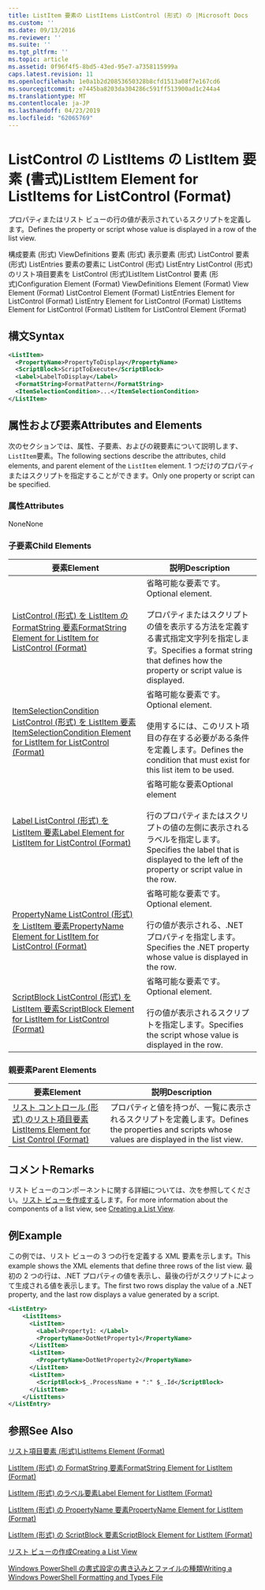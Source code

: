 ```yaml
---
title: ListItem 要素の ListItems ListControl (形式) の |Microsoft Docs
ms.custom: ''
ms.date: 09/13/2016
ms.reviewer: ''
ms.suite: ''
ms.tgt_pltfrm: ''
ms.topic: article
ms.assetid: 0f96f4f5-8bd5-43ed-95e7-a7358115999a
caps.latest.revision: 11
ms.openlocfilehash: 1e0a1b2d20853650328b8cfd1513a08f7e167cd6
ms.sourcegitcommit: e7445ba8203da304286c591ff513900ad1c244a4
ms.translationtype: MT
ms.contentlocale: ja-JP
ms.lasthandoff: 04/23/2019
ms.locfileid: "62065769"
---
```

# <a name="listitem-element-for-listitems-for-listcontrol-format"></a><span data-ttu-id="2f07c-102">ListControl の ListItems の ListItem 要素 (書式)</span><span class="sxs-lookup"><span data-stu-id="2f07c-102">ListItem Element for ListItems for ListControl (Format)</span></span>

<span data-ttu-id="2f07c-103">プロパティまたはリスト ビューの行の値が表示されているスクリプトを定義します。</span><span class="sxs-lookup"><span data-stu-id="2f07c-103">Defines the property or script whose value is displayed in a row of the list view.</span></span>

<span data-ttu-id="2f07c-104">構成要素 (形式) ViewDefinitions 要素 (形式) 表示要素 (形式) ListControl 要素 (形式) ListEntries 要素の要素に ListControl (形式) ListEntry ListControl (形式) のリスト項目要素を ListControl (形式)ListItem ListControl 要素 (形式)</span><span class="sxs-lookup"><span data-stu-id="2f07c-104">Configuration Element (Format) ViewDefinitions Element (Format) View Element (Format) ListControl Element (Format) ListEntries Element for ListControl (Format) ListEntry Element for ListControl (Format) ListItems Element for ListControl (Format) ListItem for ListControl Element (Format)</span></span>

## <a name="syntax"></a><span data-ttu-id="2f07c-105">構文</span><span class="sxs-lookup"><span data-stu-id="2f07c-105">Syntax</span></span>

```xml
<ListItem>
  <PropertyName>PropertyToDisplay</PropertyName>
  <ScriptBlock>ScriptToExecute</ScriptBlock>
  <Label>LabelToDisplay</Label>
  <FormatString>FormatPattern</FormatString>
  <ItemSelectionCondition>...</ItemSelectionCondition>
</ListItem>
```

## <a name="attributes-and-elements"></a><span data-ttu-id="2f07c-106">属性および要素</span><span class="sxs-lookup"><span data-stu-id="2f07c-106">Attributes and Elements</span></span>

<span data-ttu-id="2f07c-107">次のセクションでは、属性、子要素、およびの親要素について説明します、`ListItem`要素。</span><span class="sxs-lookup"><span data-stu-id="2f07c-107">The following sections describe the attributes, child elements, and parent element of the `ListItem` element.</span></span> <span data-ttu-id="2f07c-108">1 つだけのプロパティまたはスクリプトを指定することができます。</span><span class="sxs-lookup"><span data-stu-id="2f07c-108">Only one property or script can be specified.</span></span>

### <a name="attributes"></a><span data-ttu-id="2f07c-109">属性</span><span class="sxs-lookup"><span data-stu-id="2f07c-109">Attributes</span></span>

<span data-ttu-id="2f07c-110">None</span><span class="sxs-lookup"><span data-stu-id="2f07c-110">None</span></span>

### <a name="child-elements"></a><span data-ttu-id="2f07c-111">子要素</span><span class="sxs-lookup"><span data-stu-id="2f07c-111">Child Elements</span></span>

|<span data-ttu-id="2f07c-112">要素</span><span class="sxs-lookup"><span data-stu-id="2f07c-112">Element</span></span>|<span data-ttu-id="2f07c-113">説明</span><span class="sxs-lookup"><span data-stu-id="2f07c-113">Description</span></span>|
|-------------|-----------------|
|[<span data-ttu-id="2f07c-114">ListControl (形式) を ListItem の FormatString 要素</span><span class="sxs-lookup"><span data-stu-id="2f07c-114">FormatString Element for ListItem for ListControl (Format)</span></span>](./formatstring-element-for-listitem-for-listcontrol-format.md)|<span data-ttu-id="2f07c-115">省略可能な要素です。</span><span class="sxs-lookup"><span data-stu-id="2f07c-115">Optional element.</span></span><br /><br /> <span data-ttu-id="2f07c-116">プロパティまたはスクリプトの値を表示する方法を定義する書式指定文字列を指定します。</span><span class="sxs-lookup"><span data-stu-id="2f07c-116">Specifies a format string that defines how the property or script value is displayed.</span></span>|
|[<span data-ttu-id="2f07c-117">ItemSelectionCondition ListControl (形式) を ListItem 要素</span><span class="sxs-lookup"><span data-stu-id="2f07c-117">ItemSelectionCondition Element for ListItem for ListControl (Format)</span></span>](./itemselectioncondition-element-for-listitem-for-listcontrol-format.md)|<span data-ttu-id="2f07c-118">省略可能な要素です。</span><span class="sxs-lookup"><span data-stu-id="2f07c-118">Optional element.</span></span><br /><br /> <span data-ttu-id="2f07c-119">使用するには、このリスト項目の存在する必要がある条件を定義します。</span><span class="sxs-lookup"><span data-stu-id="2f07c-119">Defines the condition that must exist for this list item to be used.</span></span>|
|[<span data-ttu-id="2f07c-120">Label ListControl (形式) を ListItem 要素</span><span class="sxs-lookup"><span data-stu-id="2f07c-120">Label Element for ListItem for ListControl (Format)</span></span>](./label-element-for-listitem-for-listcontrol-format.md)|<span data-ttu-id="2f07c-121">省略可能な要素</span><span class="sxs-lookup"><span data-stu-id="2f07c-121">Optional element</span></span><br /><br /> <span data-ttu-id="2f07c-122">行のプロパティまたはスクリプトの値の左側に表示されるラベルを指定します。</span><span class="sxs-lookup"><span data-stu-id="2f07c-122">Specifies the label that is displayed to the left of the property or script value in the row.</span></span>|
|[<span data-ttu-id="2f07c-123">PropertyName ListControl (形式) を ListItem 要素</span><span class="sxs-lookup"><span data-stu-id="2f07c-123">PropertyName Element for ListItem for ListControl (Format)</span></span>](./propertyname-element-for-listitem-for-listcontrol-format.md)|<span data-ttu-id="2f07c-124">省略可能な要素です。</span><span class="sxs-lookup"><span data-stu-id="2f07c-124">Optional element.</span></span><br /><br /> <span data-ttu-id="2f07c-125">行の値が表示される、.NET プロパティを指定します。</span><span class="sxs-lookup"><span data-stu-id="2f07c-125">Specifies the .NET property whose value is displayed in the row.</span></span>|
|[<span data-ttu-id="2f07c-126">ScriptBlock ListControl (形式) を ListItem 要素</span><span class="sxs-lookup"><span data-stu-id="2f07c-126">ScriptBlock Element for ListItem for ListControl (Format)</span></span>](./scriptblock-element-for-listitem-for-listcontrol-format.md)|<span data-ttu-id="2f07c-127">省略可能な要素です。</span><span class="sxs-lookup"><span data-stu-id="2f07c-127">Optional element.</span></span><br /><br /> <span data-ttu-id="2f07c-128">行の値が表示されるスクリプトを指定します。</span><span class="sxs-lookup"><span data-stu-id="2f07c-128">Specifies the script whose value is displayed in the row.</span></span>|

### <a name="parent-elements"></a><span data-ttu-id="2f07c-129">親要素</span><span class="sxs-lookup"><span data-stu-id="2f07c-129">Parent Elements</span></span>

|<span data-ttu-id="2f07c-130">要素</span><span class="sxs-lookup"><span data-stu-id="2f07c-130">Element</span></span>|<span data-ttu-id="2f07c-131">説明</span><span class="sxs-lookup"><span data-stu-id="2f07c-131">Description</span></span>|
|-------------|-----------------|
|[<span data-ttu-id="2f07c-132">リスト コントロール (形式) のリスト項目要素</span><span class="sxs-lookup"><span data-stu-id="2f07c-132">ListItems Element for List Control (Format)</span></span>](./listitems-element-for-listentry-for-listcontrol-format.md)|<span data-ttu-id="2f07c-133">プロパティと値を持つが、一覧に表示されるスクリプトを定義します。</span><span class="sxs-lookup"><span data-stu-id="2f07c-133">Defines the properties and scripts whose values are displayed in the list view.</span></span>|

## <a name="remarks"></a><span data-ttu-id="2f07c-134">コメント</span><span class="sxs-lookup"><span data-stu-id="2f07c-134">Remarks</span></span>

<span data-ttu-id="2f07c-135">リスト ビューのコンポーネントに関する詳細については、次を参照してください。[リスト ビューを作成する](./creating-a-list-view.md)します。</span><span class="sxs-lookup"><span data-stu-id="2f07c-135">For more information about the components of a list view, see [Creating a List View](./creating-a-list-view.md).</span></span>

## <a name="example"></a><span data-ttu-id="2f07c-136">例</span><span class="sxs-lookup"><span data-stu-id="2f07c-136">Example</span></span>

<span data-ttu-id="2f07c-137">この例では、リスト ビューの 3 つの行を定義する XML 要素を示します。</span><span class="sxs-lookup"><span data-stu-id="2f07c-137">This example shows the XML elements that define three rows of the list view.</span></span> <span data-ttu-id="2f07c-138">最初の 2 つの行は、.NET プロパティの値を表示し、最後の行がスクリプトによって生成される値を表示します。</span><span class="sxs-lookup"><span data-stu-id="2f07c-138">The first two rows display the value of a .NET property, and the last row displays a value generated by a script.</span></span>

```xml
<ListEntry>
    <ListItems>
      <ListItem>
        <Label>Property1: </Label>
        <PropertyName>DotNetProperty1</PropertyName>
      </ListItem>
      <ListItem>
        <PropertyName>DotNetProperty2</PropertyName>
      </ListItem>
      <ListItem>
        <ScriptBlock>$_.ProcessName + ":" $_.Id</ScriptBlock>
      </ListItem>
    </ListItems>
</ListEntry>

```

## <a name="see-also"></a><span data-ttu-id="2f07c-139">参照</span><span class="sxs-lookup"><span data-stu-id="2f07c-139">See Also</span></span>

[<span data-ttu-id="2f07c-140">リスト項目要素 (形式)</span><span class="sxs-lookup"><span data-stu-id="2f07c-140">ListItems Element (Format)</span></span>](./listitems-element-for-listentry-for-listcontrol-format.md)

[<span data-ttu-id="2f07c-141">ListItem (形式) の FormatString 要素</span><span class="sxs-lookup"><span data-stu-id="2f07c-141">FormatString Element for ListItem (Format)</span></span>](./formatstring-element-for-listitem-for-listcontrol-format.md)

[<span data-ttu-id="2f07c-142">ListItem (形式) のラベル要素</span><span class="sxs-lookup"><span data-stu-id="2f07c-142">Label Element for ListItem (Format)</span></span>](./label-element-for-listitem-for-listcontrol-format.md)

[<span data-ttu-id="2f07c-143">ListItem (形式) の PropertyName 要素</span><span class="sxs-lookup"><span data-stu-id="2f07c-143">PropertyName Element for ListItem (Format)</span></span>](./propertyname-element-for-listitem-for-listcontrol-format.md)

[<span data-ttu-id="2f07c-144">ListItem (形式) の ScriptBlock 要素</span><span class="sxs-lookup"><span data-stu-id="2f07c-144">ScriptBlock Element for ListItem (Format)</span></span>](./scriptblock-element-for-listitem-for-listcontrol-format.md)

[<span data-ttu-id="2f07c-145">リスト ビューの作成</span><span class="sxs-lookup"><span data-stu-id="2f07c-145">Creating a List View</span></span>](./creating-a-list-view.md)

[<span data-ttu-id="2f07c-146">Windows PowerShell の書式設定の書き込みとファイルの種類</span><span class="sxs-lookup"><span data-stu-id="2f07c-146">Writing a Windows PowerShell Formatting and Types File</span></span>](./writing-a-powershell-formatting-file.md)
